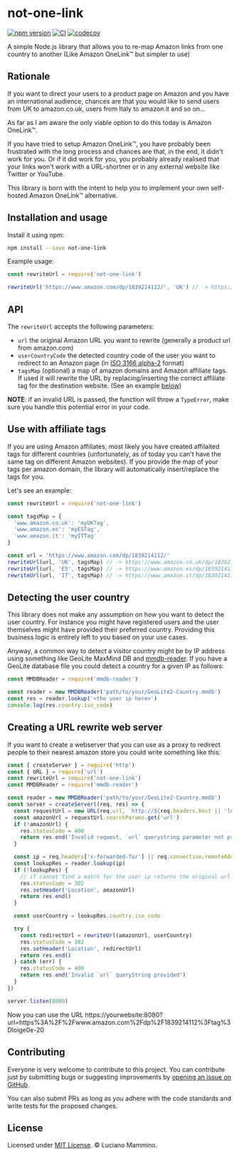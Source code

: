 # not-one-link

[![npm version](https://badge.fury.io/js/not-one-link.svg)](https://badge.fury.io/js/not-one-link)
[![CI](https://github.com/lmammino/not-one-link/workflows/CI/badge.svg)](https://github.com/lmammino/not-one-link/actions?query=workflow%3ACI)
[![codecov](https://codecov.io/gh/lmammino/not-one-link/branch/master/graph/badge.svg)](https://codecov.io/gh/lmammino/not-one-link)

A simple Node.js library that allows you to re-map Amazon links from one country to another (Like Amazon OneLink™️ but simpler to use)


## Rationale

If you want to direct your users to a product page on Amazon and you have an international audience, chances are that you would like to send users from UK to amazon.co.uk, users from Italy to amazon.it and so on...

As far as I am aware the only viable option to do this today is Amazon OneLink™️.

If you have tried to setup Amazon OneLink™️, you have probably been frustrated with the long process and chances are that, in the end, it didn't work for you. Or if it did work for you, you probably already realised that your links won't work with a URL-shortner or in any external website like Twitter or YouTube.

This library is born with the intent to help you to implement your own self-hosted Amazon OneLink™️ alternative.


## Installation and usage

Install it using npm:

```bash
npm install --save not-one-link
```

Example usage:

```javascript
const rewriteUrl = require('not-one-link')

rewriteUrl('https://www.amazon.com/dp/1839214112/', 'UK') // -> https://www.amazon.co.uk/dp/1839214112/
```


## API

The `rewriteUrl` accepts the following parameters:

 - `url` the original Amazon URL you want to rewrite (generally a product url from amazon.com)
 - `userCountryCode` the detected country code of the user you want to redirect to an Amazon page (in [ISO 3166 alpha-2](https://www.iban.com/country-codes) format)
 - `tagsMap` (optional) a map of amazon domains and Amazon affiliate tags. If used it will rewrite the URL by replacing/inserting the correct affiliate tag for the destination website. (See an example [below](#use-with-affiliate-tags))

 **NOTE**: if an invalid URL is passed, the function will throw a `TypeError`, make sure you handle this potential error in your code.


## Use with affiliate tags

If you are using Amazon affiliates, most likely you have created affilaited tags for different countries (unfortunately, as of today you can't have the same tag on different Amazon websites). If you provide the map of your tags per amazon domain, the library will automatically insert/replace the tags for you.

Let's see an example:

```javascript
const rewriteUrl = require('not-one-link')

const tagsMap = {
  'www.amazon.co.uk': 'myUKTag',
  'www.amazon.es': 'myESTag',
  'www.amazon.it': 'myITTag'
}

const url = 'https://www.amazon.com/dp/1839214112/'
rewriteUrl(url, 'UK', tagsMap) // -> https://www.amazon.co.uk/dp/1839214112/?tag=myUKTag
rewriteUrl(url, 'ES', tagsMap) // -> https://www.amazon.es/dp/1839214112/?tag=myESTag
rewriteUrl(url, 'IT', tagsMap) // -> https://www.amazon.it/dp/1839214112/?tag=myITTag
```


## Detecting the user country

This library does not make any assumption on how you want to detect the user country. For instance you might have registered users and the user themselves might have provided their preferred country. Providing this business logic is entirely left to you based on your use cases.

Anyway, a common way to detect a visitor country might be by IP address using something like GeoLite MaxMind DB and [mmdb-reader](https://npm.im/mmdb-reader). If you have a GeoLite database file you could detect a country for a given IP as follows:

```javascript
const MMDBReader = require('mmdb-reader')

const reader = new MMDBReader('path/to/your/GeoLite2-Country.mmdb')
const res = reader.lookup('<the user ip here>')
console.log(res.country.iso_code)
```


## Creating a URL rewrite web server

If you want to create a webserver that you can use as a proxy to redirect people to their nearest amazon store you could write something like this:

```javascript
const { createServer } = require('http')
const { URL } = require('url')
const rewriteUrl = require('not-one-link')
const MMDBReader = require('mmdb-reader')

const reader = new MMDBReader('path/to/your/GeoLite2-Country.mmdb')
const server = createServer((req, res) => {
  const requestUrl = new URL(req.url, `http://${req.headers.host || 'localhost'}`);
  const amazonUrl = requestUrl.searchParams.get('url')
  if (!amazonUrl) {
    res.statusCode = 400
    return res.end('Invalid request, `url` querystring parameter not provided')
  }

  const ip = req.headers['x-forwarded-for'] || req.connection.remoteAddress
  const lookupRes = reader.lookup(ip)
  if (!lookupRes) {
    // if cannot find a match for the user ip returns the original url
    res.statusCode = 302
    res.setHeader('Location', amazonUrl)
    return res.end()
  }

  const userCountry = lookupRes.country.iso_code

  try {
    const redirectUrl = rewriteUrl(amazonUrl, userCountry)
    res.statusCode = 302
    res.setHeader('Location', redirectUrl)
    return res.end()
  } catch (err) {
    res.statusCode = 400
    return res.end('Invalid `url` queryString provided')
  }
})

server.listen(8080)
```

Now you can use the URL https://yourwebsite:8080?url=https%3A%2F%2Fwww.amazon.com%2Fdp%2F1839214112%3Ftag%3Dloige0e-20


## Contributing

Everyone is very welcome to contribute to this project. You can contribute just by submitting bugs or
suggesting improvements by [opening an issue on GitHub](https://github.com/lmammino/not-one-link/issues).

You can also submit PRs as long as you adhere with the code standards and write tests for the proposed changes.

## License

Licensed under [MIT License](LICENSE). © Luciano Mammino.
